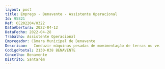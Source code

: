 ```yaml
--- 
layout: post
title: Emprego - Benavente - Assistente Operacional
Id: 95821
Ref: OE202204/0322
DataAbertura: 2022-04-12
DataFecho: 2022-04-28
Trabalho: Assistente Operacional
Empregador: Câmara Municipal de Benavente
Descricao:   Conduzir máquinas pesadas de movimentação de terras ou veículos destinados à limpeza urbana ou recolha de lixo, manobrando sistemas hidráulicos ou mecânicos complementares das viaturas   Limpar e remover lixos e terras em excesso das valas e bermas, com o auxílio da retroescavadora   Executar tarefas de desobstrução, limpeza de coletores e caixas de visita, utilizando ferramentas e viaturas adequadas   Proceder ao transporte de diversos materiais e mercadorias de acordo com as necessidades dos serviços   Remover o lixo de grande dimensão, que se encontra junto dos contentores.
CodigoPostal: 2130-038 BENAVENTE
Concelho: Benavente
Distrito: Santarém
--- 
```

